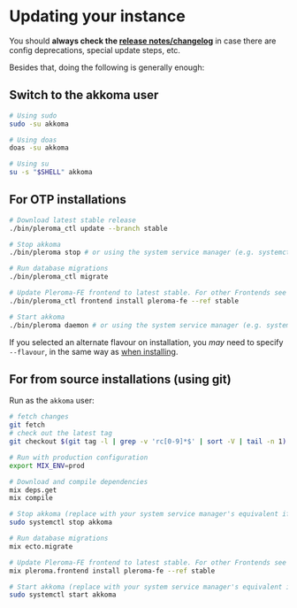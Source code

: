 # Updating your instance

You should **always check the [release notes/changelog](https://akkoma.dev/AkkomaGang/akkoma/src/branch/stable/CHANGELOG.md)** in case there are config deprecations, special update steps, etc.

Besides that, doing the following is generally enough:
## Switch to the akkoma user
```sh
# Using sudo
sudo -su akkoma

# Using doas
doas -su akkoma

# Using su
su -s "$SHELL" akkoma
```

## For OTP installations
```sh
# Download latest stable release
./bin/pleroma_ctl update --branch stable

# Stop akkoma
./bin/pleroma stop # or using the system service manager (e.g. systemctl stop akkoma)

# Run database migrations
./bin/pleroma_ctl migrate

# Update Pleroma-FE frontend to latest stable. For other Frontends see Frontend Configration doc for more information.
./bin/pleroma_ctl frontend install pleroma-fe --ref stable

# Start akkoma
./bin/pleroma daemon # or using the system service manager (e.g. systemctl start akkoma)
```

If you selected an alternate flavour on installation, 
you _may_ need to specify `--flavour`, in the same way as 
[when installing](../../installation/otp_en#detecting-flavour).

## For from source installations (using git)
Run as the `akkoma` user:

```sh
# fetch changes
git fetch
# check out the latest tag
git checkout $(git tag -l | grep -v 'rc[0-9]*$' | sort -V | tail -n 1)

# Run with production configuration
export MIX_ENV=prod

# Download and compile dependencies
mix deps.get
mix compile

# Stop akkoma (replace with your system service manager's equivalent if different)
sudo systemctl stop akkoma

# Run database migrations
mix ecto.migrate

# Update Pleroma-FE frontend to latest stable. For other Frontends see Frontend Configration doc for more information.
mix pleroma.frontend install pleroma-fe --ref stable

# Start akkoma (replace with your system service manager's equivalent if different)
sudo systemctl start akkoma
```

